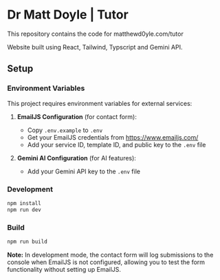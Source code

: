 # Dr Matt Doyle | Tutor

This repository contains the code for matthewd0yle.com/tutor

Website built using React, Tailwind, Typscript and Gemini API.

## Setup

### Environment Variables

This project requires environment variables for external services:

1. **EmailJS Configuration** (for contact form):
   - Copy `.env.example` to `.env`
   - Get your EmailJS credentials from https://www.emailjs.com/
   - Add your service ID, template ID, and public key to the `.env` file

2. **Gemini AI Configuration** (for AI features):
   - Add your Gemini API key to the `.env` file

### Development

```bash
npm install
npm run dev
```

### Build

```bash
npm run build
```

**Note:** In development mode, the contact form will log submissions to the console when EmailJS is not configured, allowing you to test the form functionality without setting up EmailJS.